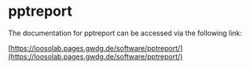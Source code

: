 # pptreport

The documentation for pptreport can be accessed via the following link:

[https://loosolab.pages.gwdg.de/software/pptreport/](https://loosolab.pages.gwdg.de/software/pptreport/)